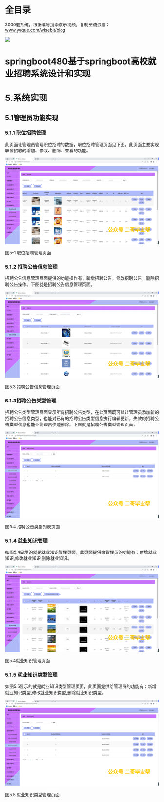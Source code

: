 # 全目录

3000套系统，根据编号搜索演示视频，复制至流浪器：www.yuque.com/wisebit/blog


![](https://bitwise.oss-cn-heyuan.aliyuncs.com/2024/11/06/qq_wechat.png)

# springboot480基于springboot高校就业招聘系统设计和实现

# 5.系统实现
## 5.1管理员功能实现
### 5.1.1 职位招聘管理
此页面让管理员管理职位招聘的数据，职位招聘管理页面见下图。此页面主要实现职位招聘的增加、修改、删除、查看的功能。

![](/md/blog.022.png)

图5-1 职位招聘管理页面
### 5.1.2 招聘公告信息管理
招聘公告信息管理页面提供的功能操作有：新增招聘公告，修改招聘公告，删除招聘公告操作。下图就是招聘公告信息管理页面。

![](/md/blog.023.png)

图5.3 招聘公告信息管理页面
### 5.1.3招聘公告类型管理
招聘公告类型管理页面显示所有招聘公告类型，在此页面既可以让管理员添加新的招聘公告信息类型，也能对已有的招聘公告类型信息执行编辑更新，失效的招聘公告类型信息也能让管理员快速删除。下图就是招聘公告类型管理页面。

![](/md/blog.024.png)

图5.4 招聘公告类型列表页面
### 5.1.4 就业知识管理
如图5.4显示的就是就业知识管理页面，此页面提供给管理员的功能有：新增就业知识,修改就业知识,删除就业知识。

![](/md/blog.025.png)

图5.4就业知识管理页面
### 5.1.5 就业知识类型管理
如图5.5显示的就是就业知识类型管理页面，此页面提供给管理员的功能有：新增就业知识类型,修改就业知识类型,删除就业知识类型。

![](/md/blog.026.png)

图5.5 就业知识类型管理页面



